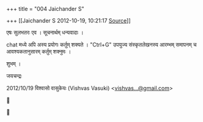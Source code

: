 +++
title = "004 Jaichander S"

+++
[[Jaichander S	2012-10-19, 10:21:17 [Source](https://groups.google.com/g/samskrita/c/-52wxxyCDmw)]]



एषः सुलभतरः एव । सूचनार्थम् धन्यवादाः ।

chat मध्ये अपि अस्य प्रयोगः कर्तुम् शक्यते । "Ctrl+G" उपयुज्य संस्कृतलेखनस्य आरम्भम् समापनम् च आवश्यकतानुसारम् कर्तुम् शक्नुमः ।

  

शुभम् ।  

जयचन्द्रः

  
  

2012/10/19 विश्वासो वासुकेयः (Vishvas Vasuki) \<[vishvas...@gmail.com]()\>  





